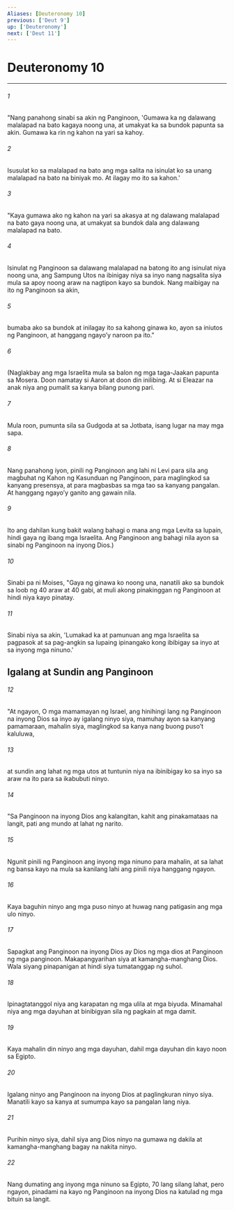 ```yaml
---
Aliases: [Deuteronomy 10]
previous: ['Deut 9']
up: ['Deuteronomy']
next: ['Deut 11']
---
```

# Deuteronomy 10

***






















###### 1 










"Nang panahong sinabi sa akin ng Panginoon, 'Gumawa ka ng dalawang malalapad na bato kagaya noong una, at umakyat ka sa bundok papunta sa akin. Gumawa ka rin ng kahon na yari sa kahoy. 





















###### 2 










Isusulat ko sa malalapad na bato ang mga salita na isinulat ko sa unang malalapad na bato na biniyak mo. At ilagay mo ito sa kahon.' 





















###### 3 










"Kaya gumawa ako ng kahon na yari sa akasya at ng dalawang malalapad na bato gaya noong una, at umakyat sa bundok dala ang dalawang malalapad na bato. 





















###### 4 










Isinulat ng Panginoon sa dalawang malalapad na batong ito ang isinulat niya noong una, ang Sampung Utos na ibinigay niya sa inyo nang nagsalita siya mula sa apoy noong araw na nagtipon kayo sa bundok. Nang maibigay na ito ng Panginoon sa akin, 





















###### 5 










bumaba ako sa bundok at inilagay ito sa kahong ginawa ko, ayon sa iniutos ng Panginoon, at hanggang ngayoʼy naroon pa ito." 





















###### 6 










(Naglakbay ang mga Israelita mula sa balon ng mga taga-Jaakan papunta sa Mosera. Doon namatay si Aaron at doon din inilibing. At si Eleazar na anak niya ang pumalit sa kanya bilang punong pari. 





















###### 7 










Mula roon, pumunta sila sa Gudgoda at sa Jotbata, isang lugar na may mga sapa. 





















###### 8 










Nang panahong iyon, pinili ng Panginoon ang lahi ni Levi para sila ang magbuhat ng Kahon ng Kasunduan ng Panginoon, para maglingkod sa kanyang presensya, at para magbasbas sa mga tao sa kanyang pangalan. At hanggang ngayoʼy ganito ang gawain nila. 





















###### 9 










Ito ang dahilan kung bakit walang bahagi o mana ang mga Levita sa lupain, hindi gaya ng ibang mga Israelita. Ang Panginoon ang bahagi nila ayon sa sinabi ng Panginoon na inyong Dios.) 





















###### 10 










Sinabi pa ni Moises, "Gaya ng ginawa ko noong una, nanatili ako sa bundok sa loob ng 40 araw at 40 gabi, at muli akong pinakinggan ng Panginoon at hindi niya kayo pinatay. 





















###### 11 










Sinabi niya sa akin, 'Lumakad ka at pamunuan ang mga Israelita sa pagpasok at sa pag-angkin sa lupaing ipinangako kong ibibigay sa inyo at sa inyong mga ninuno.' 

## Igalang at Sundin ang Panginoon 





















###### 12 










"At ngayon, O mga mamamayan ng Israel, ang hinihingi lang ng Panginoon na inyong Dios sa inyo ay igalang ninyo siya, mamuhay ayon sa kanyang pamamaraan, mahalin siya, maglingkod sa kanya nang buong pusoʼt kaluluwa, 





















###### 13 










at sundin ang lahat ng mga utos at tuntunin niya na ibinibigay ko sa inyo sa araw na ito para sa ikabubuti ninyo. 





















###### 14 










"Sa Panginoon na inyong Dios ang kalangitan, kahit ang pinakamataas na langit, pati ang mundo at lahat ng narito. 





















###### 15 










Ngunit pinili ng Panginoon ang inyong mga ninuno para mahalin, at sa lahat ng bansa kayo na mula sa kanilang lahi ang pinili niya hanggang ngayon. 





















###### 16 










Kaya baguhin ninyo ang mga puso ninyo at huwag nang patigasin ang mga ulo ninyo. 





















###### 17 










Sapagkat ang Panginoon na inyong Dios ay Dios ng mga dios at Panginoon ng mga panginoon. Makapangyarihan siya at kamangha-manghang Dios. Wala siyang pinapanigan at hindi siya tumatanggap ng suhol. 





















###### 18 










Ipinagtatanggol niya ang karapatan ng mga ulila at mga biyuda. Minamahal niya ang mga dayuhan at binibigyan sila ng pagkain at mga damit. 





















###### 19 










Kaya mahalin din ninyo ang mga dayuhan, dahil mga dayuhan din kayo noon sa Egipto. 





















###### 20 










Igalang ninyo ang Panginoon na inyong Dios at paglingkuran ninyo siya. Manatili kayo sa kanya at sumumpa kayo sa pangalan lang niya. 





















###### 21 










Purihin ninyo siya, dahil siya ang Dios ninyo na gumawa ng dakila at kamangha-manghang bagay na nakita ninyo. 





















###### 22 










Nang dumating ang inyong mga ninuno sa Egipto, 70 lang silang lahat, pero ngayon, pinadami na kayo ng Panginoon na inyong Dios na katulad ng mga bituin sa langit.
